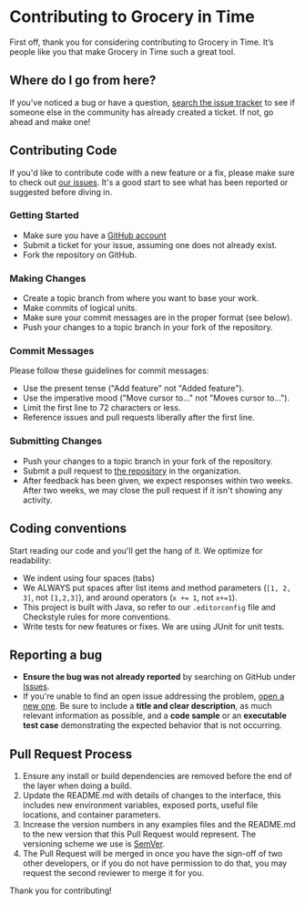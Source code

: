 # Contributing to Grocery in Time

First off, thank you for considering contributing to Grocery in Time. It’s people like you that make Grocery in Time such a great tool.

## Where do I go from here?

If you've noticed a bug or have a question, [search the issue tracker](https://github.com/AY2324S2-CS2113-T12-2/tp/issues) to see if someone else in the community has already created a ticket. If not, go ahead and make one!

## Contributing Code

If you'd like to contribute code with a new feature or a fix, please make sure to check out [our issues](https://github.com/AY2324S2-CS2113-T12-2/tp/issues). It's a good start to see what has been reported or suggested before diving in.

### Getting Started

* Make sure you have a [GitHub account](https://github.com/signup/free)
* Submit a ticket for your issue, assuming one does not already exist.
* Fork the repository on GitHub.

### Making Changes

* Create a topic branch from where you want to base your work.
* Make commits of logical units.
* Make sure your commit messages are in the proper format (see below).
* Push your changes to a topic branch in your fork of the repository.

### Commit Messages

Please follow these guidelines for commit messages:

- Use the present tense ("Add feature" not "Added feature").
- Use the imperative mood ("Move cursor to..." not "Moves cursor to...").
- Limit the first line to 72 characters or less.
- Reference issues and pull requests liberally after the first line.


### Submitting Changes

* Push your changes to a topic branch in your fork of the repository.
* Submit a pull request to [the repository](https://github.com/AY2324S2-CS2113-T12-2/tp) in the organization.
* After feedback has been given, we expect responses within two weeks. After two weeks, we may close the pull request if it isn't showing any activity.

## Coding conventions

Start reading our code and you'll get the hang of it. We optimize for readability:

* We indent using four spaces (tabs)
* We ALWAYS put spaces after list items and method parameters (`[1, 2, 3]`, not `[1,2,3]`), and around operators (`x += 1`, not `x+=1`).
* This project is built with Java, so refer to our `.editorconfig` file and Checkstyle rules for more conventions.
* Write tests for new features or fixes. We are using JUnit for unit tests.

## Reporting a bug

* **Ensure the bug was not already reported** by searching on GitHub under [Issues](https://github.com/AY2324S2-CS2113-T12-2/tp/issues).
* If you're unable to find an open issue addressing the problem, [open a new one](https://github.com/AY2324S2-CS2113-T12-2/tp/issues). Be sure to include a **title and clear description**, as much relevant information as possible, and a **code sample** or an **executable test case** demonstrating the expected behavior that is not occurring.

## Pull Request Process

1. Ensure any install or build dependencies are removed before the end of the layer when doing a build.
2. Update the README.md with details of changes to the interface, this includes new environment variables, exposed ports, useful file locations, and container parameters.
3. Increase the version numbers in any examples files and the README.md to the new version that this Pull Request would represent. The versioning scheme we use is [SemVer](http://semver.org/).
4. The Pull Request will be merged in once you have the sign-off of two other developers, or if you do not have permission to do that, you may request the second reviewer to merge it for you.


Thank you for contributing!
